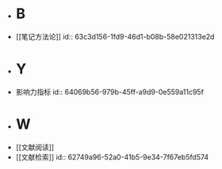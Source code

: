 - # B
- [[笔记方法论]]
  id:: 63c3d156-1fd9-46d1-b08b-58e021313e2d
- # Y
- 影响力指标
  id:: 64069b56-979b-45ff-a9d9-0e559a11c95f
- # W
- [[文献阅读]]
- [[文献检索]]
  id:: 62749a96-52a0-41b5-9e34-7f67eb5fd574